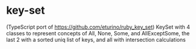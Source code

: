 # key-set

(TypeScript port of https://github.com/eturino/ruby_key_set) KeySet with 4 classes to represent concepts of All, None, Some, and AllExceptSome, the last 2 with a sorted uniq list of keys, and all with intersection calculations
